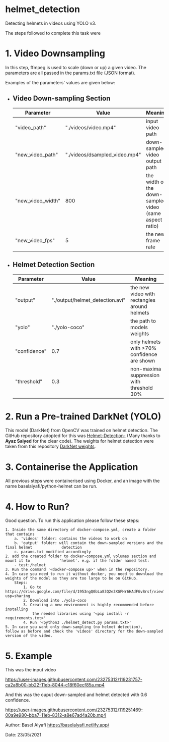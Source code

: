 # helmet_detection
Detecting helmets in videos using YOLO v3.

The steps followed to complete this task were

# 1. Video Downsampling
In this step, ffmpeg is used to scale (down or up) a given video. The parameters are all passed in the params.txt file (JSON format).

Examples of the parameters' values are given below:
 * ## Video Down-sampling Section
   Parameter|Value|Meaning
   ---------|-----|-------
    "video_path"| "./videos/video.mp4"|input video path
    "new_video_path"| "./videos/dsampled_video.mp4"|down-sampled video output path
    "new_video_width"| 800 | the width of the down-sampled video (same aspect ratio)
    "new_video_fps"| 5 | the new frame rate
     
* ## Helmet Detection Section
  Parameter|Value|Meaning
  ---------|-----|-------
  "output"| "./output/helmet_detection.avi"| the new video with rectangles around helmets
  "yolo"| "./yolo-coco" | the path to models weights
  "confidence"| 0.7 | only helmets with >70% confidence are shown 
  "threshold"| 0.3 | non-maxima suppression with threshold 30%
  
# 2. Run a Pre-trained DarkNet (YOLO)
This model (DarkNet) from OpenCV was trained on helmet detection. The GitHub repository adopted for this was [Helmet-Detection-](https://github.com/AyazSaiyed/Helmet-Detection-.git) (Many thanks to **Ayaz Saiyed** for the clear code). The weights for helmet detection were taken from this repository [DarkNet weights](https://github.com/BlcaKHat/yolov3-Helmet-Detection/blob/master/README.md).

# 3. Containerise the Application
All previous steps were containerised using Docker, and an image with the name baselalyafi/python-helmet can be run.

# 4. How to Run?
Good question. To run this application please follow these steps:

    1. Inside the same directory of docker-compose.yml, create a folder that contains
        a. 'videos' folder: contains the videos to work on
        b. 'output' folder: will contain the down-sampled versions and the final helmet             detection
        c. params.txt modified accordingly
    2. add the created folder to docker-compose.yml volumes section and mount it to             'helmet'. e.g. if the folder named test:
        - test:/helmet
    3. Run the command '<docker-compose up>' when in the repository.
    4. In case you need to run it without docker, you need to download the weights of the model as they are too large to be on GitHub.
        Steps:
            1. Go to https://drive.google.com/file/d/1953ngQ0bLa83Q2e3XGFHr6HAdFGvBrsf/view?usp=sharing
            2. Download into ./yolo-coco
            3. Creating a new environment is highly recommended before installing 
                the needed libraries using '<pip install -r requirements.txt>' 
            4. Run '<python3 ./helmet_detect.py params.txt>'
    5. In case you want only down-sampling (no helmet detection), 
    follow as before and check the 'videos' directory for the down-sampled version of the video.

        
# 5. Example
This was the input video

https://user-images.githubusercontent.com/23275312/119231757-ca2a8b00-bb22-11eb-8044-c18f60ecf85a.mp4


And this was the ouput down-sampled and helmet detected with 0.6 confidence.

https://user-images.githubusercontent.com/23275312/119251469-00a9e980-bba7-11eb-8312-a8e67ad4a20b.mp4

Author: Basel Alyafi
https://baselalyafi.netlify.app/

Date: 23/05/2021

